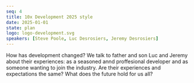 ```yaml
---
seq: 4
title: 10x Development 2025 style
date: 2025-01-01
state: plan
logo: logo-development.svg
speakers: [Steve Poole, Luc Desrosiers, Jeremy Desrosiers]
---
```

How has development changed? We talk to father and son Luc and Jeremy about their experiences: as a seasoned annd proffesional developer and as someone wanting to join the industry.
Are their experiences and expectations the same? What does the future hold for us all?


